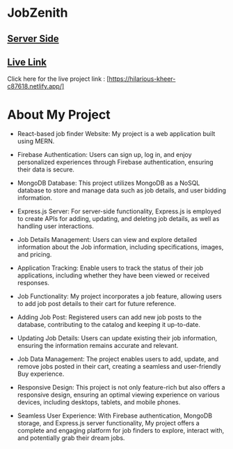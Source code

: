 # JobZenith


## [ Server Side ](https://github.com/MD-AHAD-KHAN-PATHAN/JobZenith-server)


## [ Live Link ](https://hilarious-kheer-c87618.netlify.app/)

Click here for the live project link : [https://hilarious-kheer-c87618.netlify.app/]

# About My Project

- React-based job finder Website: My project is a web application built using MERN.

- Firebase Authentication: Users can sign up, log in, and enjoy personalized experiences through Firebase authentication, ensuring their data is secure.

- MongoDB Database: This project utilizes MongoDB as a NoSQL database to store and manage data such as job details, and user bidding information.

- Express.js Server: For server-side functionality, Express.js is employed to create APIs for adding, updating, and deleting job details, as well as handling user interactions.

- Job Details Management: Users can view and explore detailed information about the Job information, including specifications, images, and pricing.

- Application Tracking: Enable users to track the status of their job applications, including whether they have been viewed or received responses.

- Job Functionality: My project incorporates a job feature, allowing users to add job post details to their cart for future reference.

- Adding Job Post: Registered users can add new job posts to the database, contributing to the catalog and keeping it up-to-date.

- Updating Job Details: Users can update existing their job information, ensuring the information remains accurate and relevant.

- Job Data Management: The project enables users to add, update, and remove jobs posted in their cart, creating a seamless and user-friendly Buy experience.

- Responsive Design: This project is not only feature-rich but also offers a responsive design, ensuring an optimal viewing experience on various devices, including desktops, tablets, and mobile phones.

- Seamless User Experience: With Firebase authentication, MongoDB storage, and Express.js server functionality, My project offers a complete and engaging platform for job finders to explore, interact with, and potentially grab their dream jobs.


